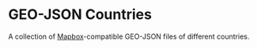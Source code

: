 # GEO-JSON Countries

A collection of [Mapbox](https://www.mapbox.com)-compatible GEO-JSON files of different countries.

